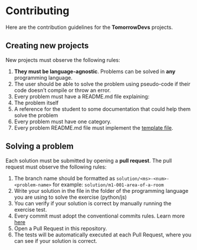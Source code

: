 # Contributing

Here are the contribution guidelines for the **TomorrowDevs** projects.

## Creating new projects
New projects must observe the following rules:

1. **They must be language-agnostic**. Problems can be solved in **any** programming language.
2. The user should be able to solve the problem using pseudo-code if their code doesn't compile or throw an error.
3. Every problem must have a README.md file explaining:
4. The problem itself
5. A reference for the student to some documentation that could help them solve the problem
6. Every problem must have one category.
7. Every problem README.md file must implement the [template file](README_TEMPLATE.md).

## Solving a problem
Each solution must be submitted by opening a **pull request**. The pull request must observe the following rules:
1. The branch name should be formatted as `solution/<ms>-<num>-<problem-name>` for example: `solution/m1-001-area-of-a-room`
2. Write your solution in the file in the folder of the programming language you are using to solve the exercise (python/js)
3. You can verify if your solution is correct by manually running the exercise test.
4. Every commit must adopt the conventional commits rules. Learn more [here](https://www.conventionalcommits.org/en/v1.0.0/)
5. Open a Pull Request in this repository.
6. The tests will be automatically executed at each Pull Request, where you can see if your solution is correct.


